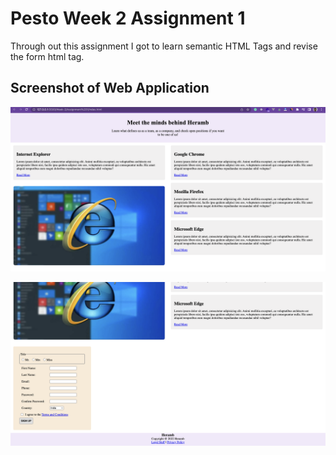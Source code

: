# Pesto Week 2 Assignment 1

Through out this assignment I got to learn semantic HTML Tags and revise the form html tag.

## Screenshot of Web Application



![First Img](https://github.com/pesto-students/p8-harshith-hmishra1996/blob/week2/Week-2/Assignment%201/images/1.png)

![Sec Img](https://github.com/pesto-students/p8-harshith-hmishra1996/blob/week2/Week-2/Assignment%201/images/2.png)

